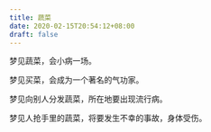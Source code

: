 ```yaml
---
title: 蔬菜
date: 2020-02-15T20:54:12+08:00
draft: false
---
```


梦见蔬菜，会小病一场。

梦见买菜，会成为一个著名的气功家。

梦见向别人分发蔬菜，所在地要出现流行病。

梦见人抢手里的蔬菜，将要发生不幸的事故，身体受伤。